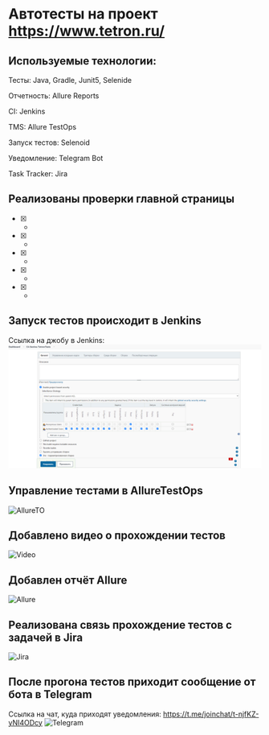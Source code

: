 # Автотесты на проект https://www.tetron.ru/

## Используемые технологии:
Тесты: Java, Gradle, Junit5, Selenide

Отчетность: Allure Reports

CI: Jenkins

TMS: Allure TestOps

Запуск тестов: Selenoid
 
Уведомление: Telegram Bot

Task Tracker: Jira

## Реализованы проверки главной страницы
- [X] - 
- [X] - 
- [X] - 
- [X] - 
- [X] - 

## Запуск тестов происходит в Jenkins
Ссылка на джобу в Jenkins: 
![Jenkins](src/test/resources/files/Jenkins.png)

## Управление тестами в AllureTestOps
![AllureTO]()

## Добавлено видео о прохождении тестов
![Video]()

## Добавлен отчёт Allure
![Allure]()

## Реализована связь прохождение тестов с задачей в Jira
![Jira]()

## После прогона тестов приходит сообщение от бота в Telegram
Ссылка на чат, куда приходят уведомления: https://t.me/joinchat/t-njfKZ-yNI4ODcy
![Telegram]()


